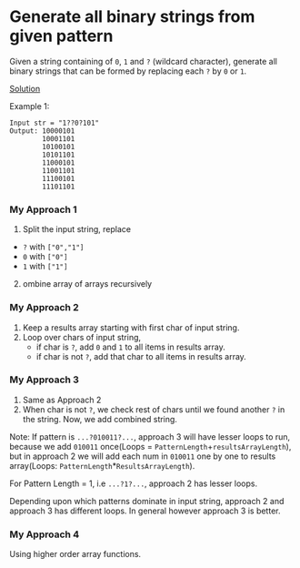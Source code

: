 # Generate all binary strings from given pattern

Given a string containing of `0`, `1` and `?` (wildcard character), generate all binary strings that can be formed by replacing each `?` by `0` or `1`.

[Solution](./q2.js)

Example 1:

```
Input str = "1??0?101"
Output: 10000101
        10001101
        10100101
        10101101
        11000101
        11001101
        11100101
        11101101
```

### My Approach 1

1. Split the input string, replace

- `?` with `["0","1"]`
- `0` with `["0"]`
- `1` with `["1"]`

2. ombine array of arrays recursively

### My Approach 2

1. Keep a results array starting with first char of input string.
2. Loop over chars of input string,
   - if char is `?`, add `0` and `1` to all items in results array.
   - if char is not `?`, add that char to all items in results array.

### My Approach 3

1. Same as Approach 2
2. When char is not `?`, we check rest of chars until we found another `?` in the string. Now, we add combined string.

Note: If pattern is `...?010011?...`, approach 3 will have lesser loops to run, because we add `010011` once(Loops = `PatternLength`+`resultsArrayLength`), but in approach 2 we will add each num in `010011` one by one to results array(Loops: `PatternLength`\*`ResultsArrayLength`).

For Pattern Length = 1, i.e `...?1?...`, approach 2 has lesser loops.

Depending upon which patterns dominate in input string, approach 2 and approach 3 has different loops. In general however approach 3 is better.

### My Approach 4

Using higher order array functions.
